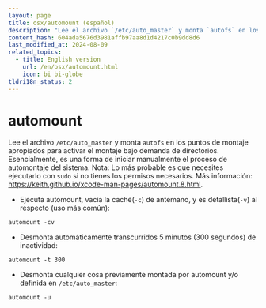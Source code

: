 ```yaml
---
layout: page
title: osx/automount (español)
description: "Lee el archivo `/etc/auto_master` y monta `autofs` en los puntos de montaje apropiados para activar el montaje bajo demanda de directorios. Esencialmente, es una forma de iniciar manualmente el proceso de automontaje del sistema."
content_hash: 604ada5676d3981affb97aa8d1d4217c0b9dd8d6
last_modified_at: 2024-08-09
related_topics:
  - title: English version
    url: /en/osx/automount.html
    icon: bi bi-globe
tldri18n_status: 2
---
```

# automount

Lee el archivo `/etc/auto_master` y monta `autofs` en los puntos de montaje apropiados para activar el montaje bajo demanda de directorios. Esencialmente, es una forma de iniciar manualmente el proceso de automontaje del sistema.
Nota: Lo más probable es que necesites ejecutarlo con `sudo` si no tienes los permisos necesarios.
Más información: <https://keith.github.io/xcode-man-pages/automount.8.html>.

- Ejecuta automount, vacía la caché(`-c`) de antemano, y es detallista(`-v`) al respecto (uso más común):

`automount -cv`

- Desmonta automáticamente transcurridos 5 minutos (300 segundos) de inactividad:

`automount -t 300`

- Desmonta cualquier cosa previamente montada por automount y/o definida en `/etc/auto_master`:

`automount -u`
